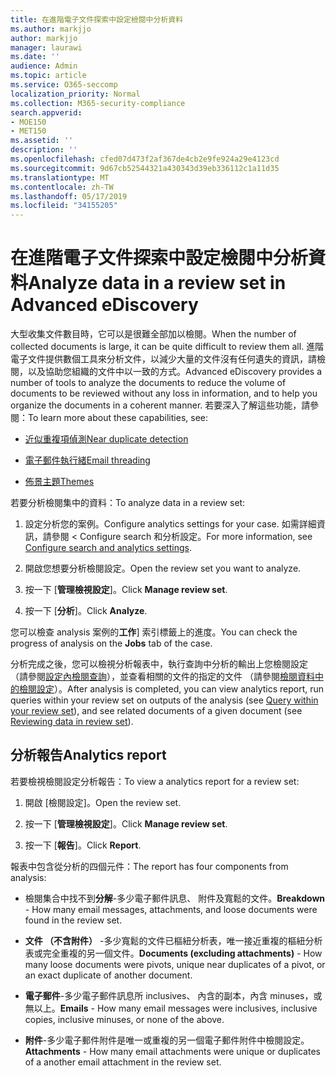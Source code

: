 ```yaml
---
title: 在進階電子文件探索中設定檢閱中分析資料
ms.author: markjjo
author: markjjo
manager: laurawi
ms.date: ''
audience: Admin
ms.topic: article
ms.service: O365-seccomp
localization_priority: Normal
ms.collection: M365-security-compliance
search.appverid:
- MOE150
- MET150
ms.assetid: ''
description: ''
ms.openlocfilehash: cfed07d473f2af367de4cb2e9fe924a29e4123cd
ms.sourcegitcommit: 9d67cb52544321a430343d39eb336112c1a11d35
ms.translationtype: MT
ms.contentlocale: zh-TW
ms.lasthandoff: 05/17/2019
ms.locfileid: "34155205"
---
```

# <a name="analyze-data-in-a-review-set-in-advanced-ediscovery"></a><span data-ttu-id="c3abe-102">在進階電子文件探索中設定檢閱中分析資料</span><span class="sxs-lookup"><span data-stu-id="c3abe-102">Analyze data in a review set in Advanced eDiscovery</span></span>

<span data-ttu-id="c3abe-103">大型收集文件數目時，它可以是很難全部加以檢閱。</span><span class="sxs-lookup"><span data-stu-id="c3abe-103">When the number of collected documents is large, it can be quite difficult to review them all.</span></span> <span data-ttu-id="c3abe-104">進階電子文件提供數個工具來分析文件，以減少大量的文件沒有任何遺失的資訊，請檢閱，以及協助您組織的文件中以一致的方式。</span><span class="sxs-lookup"><span data-stu-id="c3abe-104">Advanced eDiscovery provides a number of tools to analyze the documents to reduce the volume of documents to be reviewed without any loss in information, and to help you organize the documents in a coherent manner.</span></span> <span data-ttu-id="c3abe-105">若要深入了解這些功能，請參閱：</span><span class="sxs-lookup"><span data-stu-id="c3abe-105">To learn more about these capabilities, see:</span></span>

- [<span data-ttu-id="c3abe-106">近似重複項偵測</span><span class="sxs-lookup"><span data-stu-id="c3abe-106">Near duplicate detection</span></span>](near-duplicates.md)

- [<span data-ttu-id="c3abe-107">電子郵件執行緒</span><span class="sxs-lookup"><span data-stu-id="c3abe-107">Email threading</span></span>](email-threading.md)

- [<span data-ttu-id="c3abe-108">佈景主題</span><span class="sxs-lookup"><span data-stu-id="c3abe-108">Themes</span></span>](themes.md)

<span data-ttu-id="c3abe-109">若要分析檢閱集中的資料：</span><span class="sxs-lookup"><span data-stu-id="c3abe-109">To analyze data in a review set:</span></span>

1. <span data-ttu-id="c3abe-110">設定分析您的案例。</span><span class="sxs-lookup"><span data-stu-id="c3abe-110">Configure analytics settings for your case.</span></span> <span data-ttu-id="c3abe-111">如需詳細資訊，請參閱 < <b0>Configure search 和分析設定</b0>。</span><span class="sxs-lookup"><span data-stu-id="c3abe-111">For more information, see [Configure search and analytics settings](configure-search-analytics-settings.md).</span></span>

2. <span data-ttu-id="c3abe-112">開啟您想要分析檢閱設定。</span><span class="sxs-lookup"><span data-stu-id="c3abe-112">Open the review set you want to analyze.</span></span>

3. <span data-ttu-id="c3abe-113">按一下 [**管理檢視設定**]。</span><span class="sxs-lookup"><span data-stu-id="c3abe-113">Click **Manage review set**.</span></span>

4. <span data-ttu-id="c3abe-114">按一下 [**分析**]。</span><span class="sxs-lookup"><span data-stu-id="c3abe-114">Click **Analyze**.</span></span>

<span data-ttu-id="c3abe-115">您可以檢查 analysis 案例的**工作**] 索引標籤上的進度。</span><span class="sxs-lookup"><span data-stu-id="c3abe-115">You can check the progress of analysis on the **Jobs** tab of the case.</span></span>

 <span data-ttu-id="c3abe-116">分析完成之後，您可以檢視分析報表中，執行查詢中分析的輸出上您檢閱設定 （請參閱[設定內檢閱查詢](review-set-search.md)），並查看相關的文件的指定的文件 （請參閱[檢閱資料中的檢閱設定](reviewing-data-in-review-set.md)）。</span><span class="sxs-lookup"><span data-stu-id="c3abe-116">After analysis is completed, you can view analytics report, run queries within your review set on outputs of the analysis (see [Query within your review set](review-set-search.md)), and see related documents of a given document (see [Reviewing data in review set](reviewing-data-in-review-set.md)).</span></span>

## <a name="analytics-report"></a><span data-ttu-id="c3abe-117">分析報告</span><span class="sxs-lookup"><span data-stu-id="c3abe-117">Analytics report</span></span>

<span data-ttu-id="c3abe-118">若要檢視檢閱設定分析報告：</span><span class="sxs-lookup"><span data-stu-id="c3abe-118">To view a analytics report for a review set:</span></span>

1. <span data-ttu-id="c3abe-119">開啟 [檢閱設定]。</span><span class="sxs-lookup"><span data-stu-id="c3abe-119">Open the review set.</span></span>

2. <span data-ttu-id="c3abe-120">按一下 [**管理檢視設定**]。</span><span class="sxs-lookup"><span data-stu-id="c3abe-120">Click **Manage review set**.</span></span>

3. <span data-ttu-id="c3abe-121">按一下 [**報告**]。</span><span class="sxs-lookup"><span data-stu-id="c3abe-121">Click **Report**.</span></span>

<span data-ttu-id="c3abe-122">報表中包含從分析的四個元件：</span><span class="sxs-lookup"><span data-stu-id="c3abe-122">The report has four components from analysis:</span></span>

- <span data-ttu-id="c3abe-123">檢閱集合中找不到**分解**-多少電子郵件訊息、 附件及寬鬆的文件。</span><span class="sxs-lookup"><span data-stu-id="c3abe-123">**Breakdown** - How many email messages, attachments, and loose documents were found in the review set.</span></span>

- <span data-ttu-id="c3abe-124">**文件 （不含附件）** -多少寬鬆的文件已樞紐分析表，唯一接近重複的樞紐分析表或完全重複的另一個文件。</span><span class="sxs-lookup"><span data-stu-id="c3abe-124">**Documents (excluding attachments)** - How many loose documents were pivots, unique near duplicates of a pivot, or an exact duplicate of another document.</span></span>

- <span data-ttu-id="c3abe-125">**電子郵件**-多少電子郵件訊息所 inclusives、 內含的副本，內含 minuses，或無以上。</span><span class="sxs-lookup"><span data-stu-id="c3abe-125">**Emails** - How many email messages were inclusives, inclusive copies, inclusive minuses, or none of the above.</span></span>

- <span data-ttu-id="c3abe-126">**附件**-多少電子郵件附件是唯一或重複的另一個電子郵件附件中檢閱設定。</span><span class="sxs-lookup"><span data-stu-id="c3abe-126">**Attachments** - How many email attachments were unique or duplicates of a another email attachment in the review set.</span></span>